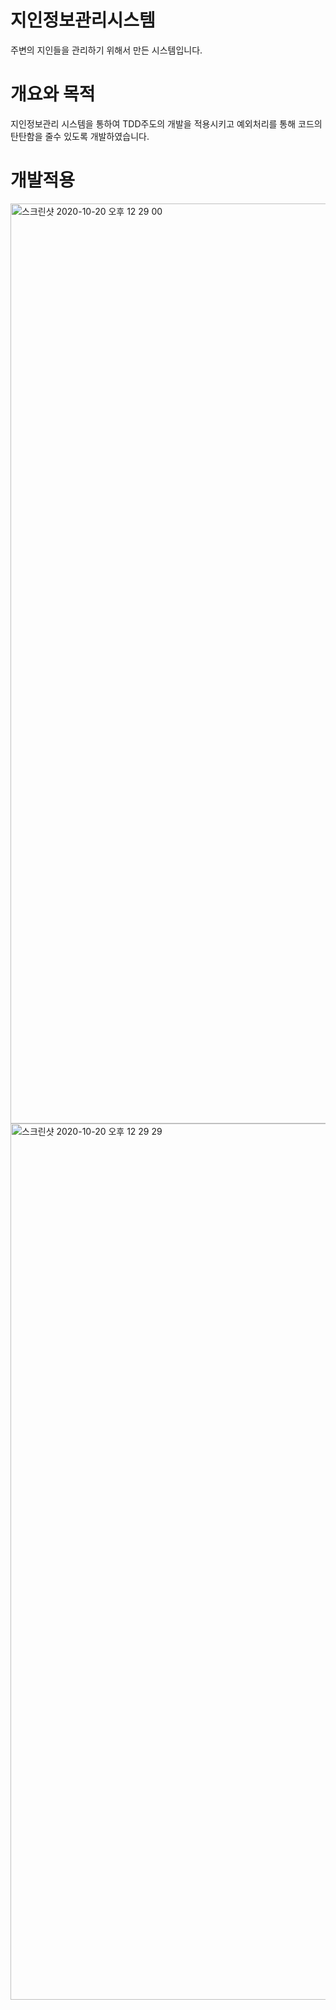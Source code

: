 # 지인정보관리시스템
주변의 지인들을 관리하기 위해서 만든 시스템입니다.

# 개요와 목적
지인정보관리 시스템을 통하여 TDD주도의 개발을 적용시키고 예외처리를 통해 코드의 탄탄함을 줄수 있도록 개발하였습니다.

# 개발적용
<img width="1472" alt="스크린샷 2020-10-20 오후 12 29 00" src="https://user-images.githubusercontent.com/37436822/96537205-a8d59800-12d0-11eb-861e-5b23d19112f0.png">
<img width="1402" alt="스크린샷 2020-10-20 오후 12 29 29" src="https://user-images.githubusercontent.com/37436822/96537256-c30f7600-12d0-11eb-9609-846f7a62a415.png">

